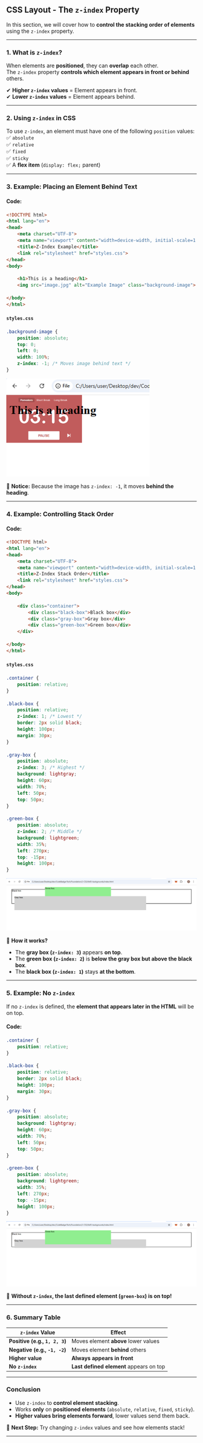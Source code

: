 ## **CSS Layout - The `z-index` Property**  

In this section, we will cover how to **control the stacking order of elements** using the `z-index` property.  

---

### **1. What is `z-index`?**  
When elements are **positioned**, they can **overlap** each other.  
The `z-index` property **controls which element appears in front or behind** others.  

✔ **Higher `z-index` values** = Element appears in front.  
✔ **Lower `z-index` values** = Element appears behind.  

---

### **2. Using `z-index` in CSS**  
To use `z-index`, an element must have one of the following `position` values:  
✅ `absolute`  
✅ `relative`  
✅ `fixed`  
✅ `sticky`  
✅ A **flex item** (`display: flex;` parent)  

---

### **3. Example: Placing an Element Behind Text**  

#### **Code:**
```html
<!DOCTYPE html>
<html lang="en">
<head>
    <meta charset="UTF-8">
    <meta name="viewport" content="width=device-width, initial-scale=1.0">
    <title>Z-Index Example</title>
    <link rel="stylesheet" href="styles.css">
</head>
<body>

    <h1>This is a heading</h1>
    <img src="image.jpg" alt="Example Image" class="background-image">

</body>
</html>
```

#### **`styles.css`**
```css
.background-image {
    position: absolute;
    top: 0;
    left: 0;
    width: 100%;
    z-index: -1; /* Moves image behind text */
}
```
![alt text](./image/image1.png)

📌 **Notice:** Because the image has `z-index: -1`, it moves **behind the heading**.  

---

### **4. Example: Controlling Stack Order**  

#### **Code:**
```html
<!DOCTYPE html>
<html lang="en">
<head>
    <meta charset="UTF-8">
    <meta name="viewport" content="width=device-width, initial-scale=1.0">
    <title>Z-Index Stack Order</title>
    <link rel="stylesheet" href="styles.css">
</head>
<body>

    <div class="container">
        <div class="black-box">Black box</div>
        <div class="gray-box">Gray box</div>
        <div class="green-box">Green box</div>
    </div>

</body>
</html>
```

#### **`styles.css`**
```css
.container {
    position: relative;
}

.black-box {
    position: relative;
    z-index: 1; /* Lowest */
    border: 2px solid black;
    height: 100px;
    margin: 30px;
}

.gray-box {
    position: absolute;
    z-index: 3; /* Highest */
    background: lightgray;
    height: 60px;
    width: 70%;
    left: 50px;
    top: 50px;
}

.green-box {
    position: absolute;
    z-index: 2; /* Middle */
    background: lightgreen;
    width: 35%;
    left: 270px;
    top: -15px;
    height: 100px;
}
```
![alt text](./image/image2.png)

📌 **How it works?**  
- The **gray box (`z-index: 3`)** appears **on top**.  
- The **green box (`z-index: 2`)** is **below the gray box but above the black box**.  
- The **black box (`z-index: 1`)** stays **at the bottom**.  

---

### **5. Example: No `z-index`**  

If no `z-index` is defined, the **element that appears later in the HTML** will be on top.  

#### **Code:**
```css
.container {
    position: relative;
}

.black-box {
    position: relative;
    border: 2px solid black;
    height: 100px;
    margin: 30px;
}

.gray-box {
    position: absolute;
    background: lightgray;
    height: 60px;
    width: 70%;
    left: 50px;
    top: 50px;
}

.green-box {
    position: absolute;
    background: lightgreen;
    width: 35%;
    left: 270px;
    top: -15px;
    height: 100px;
}
```
![alt text](./image/image3.png)

📌 **Without `z-index`, the last defined element (`green-box`) is on top!**  

---

### **6. Summary Table**  

| `z-index` Value | Effect |
|-----------------|--------|
| **Positive (e.g., `1, 2, 3`)** | Moves element **above** lower values |
| **Negative (e.g., `-1, -2`)** | Moves element **behind** others |
| **Higher value** | **Always appears in front** |
| **No `z-index`** | **Last defined element** appears on top |
---

### **Conclusion**  
- Use `z-index` to **control element stacking**.  
- Works **only** on **positioned elements** (`absolute`, `relative`, `fixed`, `sticky`).  
- **Higher values bring elements forward**, lower values send them back.  

🚀 **Next Step:** Try changing `z-index` values and see how elements stack!  

---
